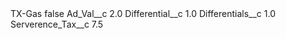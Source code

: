 <?xml version="1.0" encoding="UTF-8"?>
<CustomMetadata xmlns="http://soap.sforce.com/2006/04/metadata" xmlns:xsi="http://www.w3.org/2001/XMLSchema-instance" xmlns:xsd="http://www.w3.org/2001/XMLSchema">
    <label>TX-Gas</label>
    <protected>false</protected>
    <values>
        <field>Ad_Val__c</field>
        <value xsi:type="xsd:double">2.0</value>
    </values>
    <values>
        <field>Differential__c</field>
        <value xsi:type="xsd:double">1.0</value>
    </values>
    <values>
        <field>Differentials__c</field>
        <value xsi:type="xsd:double">1.0</value>
    </values>
    <values>
        <field>Serverence_Tax__c</field>
        <value xsi:type="xsd:double">7.5</value>
    </values>
</CustomMetadata>
